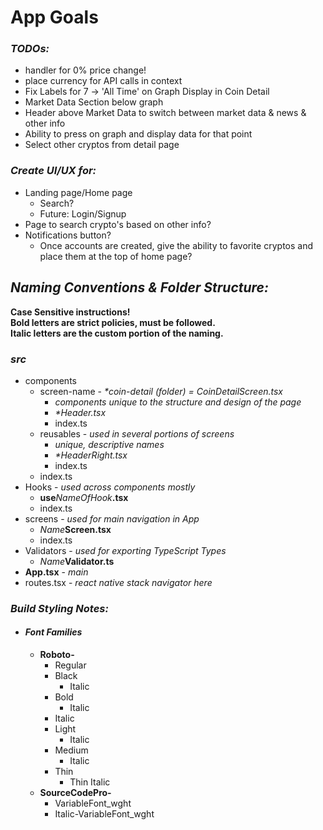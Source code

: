 # App Goals #

### **_TODOs:_**
* handler for 0% price change!
* place currency for API calls in context
* Fix Labels for 7 -> 'All Time' on Graph Display in Coin Detail
* Market Data Section below graph
* Header above Market Data to switch between market data & news & other info
* Ability to press on graph and display data for that point
* Select other cryptos from detail page


### **_Create UI/UX for:_**
* Landing page/Home page
  * Search?
  * Future: Login/Signup
* Page to search crypto's based on other info?
* Notifications button?
  * Once accounts are created, give the ability to favorite cryptos and place them at the top of home page?


## **_Naming Conventions & Folder Structure:_**
**Case Sensitive instructions!**  
**Bold letters are strict policies, must be followed.**  
**Italic letters are the custom portion of the naming.**

### **_src_**
* components 
  * screen-name - _*coin-detail (folder) = CoinDetailScreen.tsx_
    * _components unique to the structure and design of the page_
    * _*Header.tsx_
    * index.ts
  * reusables - _used in several portions of screens_
    * _unique, descriptive names_
    * _*HeaderRight.tsx_
    * index.ts
  * index.ts
* Hooks - _used across components mostly_
  * **use**_NameOfHook_**.tsx**
  * index.ts
* screens - _used for main navigation in App_
  * _Name_**Screen.tsx**
  * index.ts
* Validators - _used for exporting TypeScript Types_
  * _Name_**Validator.ts**
* **App.tsx** - _main_
* routes.tsx - _react native stack navigator here_


### **_Build Styling Notes:_**
* #### **_Font Families_**
  * **Roboto-**
    * Regular
    * Black
      * Italic
    * Bold
      * Italic
    * Italic
    * Light
      * Italic
    * Medium
      * Italic
    * Thin
      * Thin Italic
  * **SourceCodePro-**
    * VariableFont_wght
    * Italic-VariableFont_wght